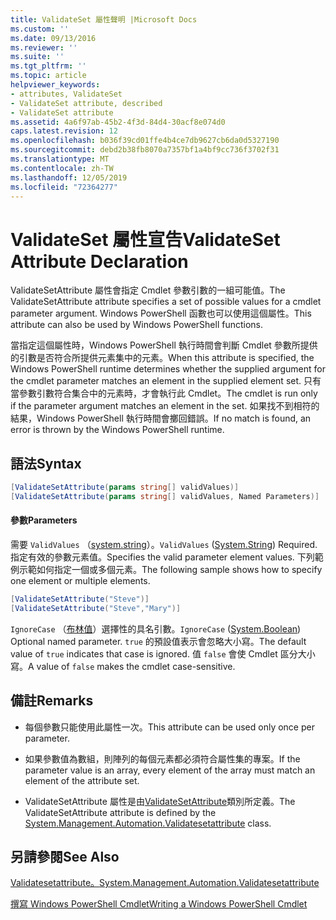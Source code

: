 ```yaml
---
title: ValidateSet 屬性聲明 |Microsoft Docs
ms.custom: ''
ms.date: 09/13/2016
ms.reviewer: ''
ms.suite: ''
ms.tgt_pltfrm: ''
ms.topic: article
helpviewer_keywords:
- attributes, ValidateSet
- ValidateSet attribute, described
- ValidateSet attribute
ms.assetid: 4a6f97ab-45b2-4f3d-84d4-30acf8e074d0
caps.latest.revision: 12
ms.openlocfilehash: b036f39cd01ffe4b4ce7db9627cb6da0d5327190
ms.sourcegitcommit: debd2b38fb8070a7357bf1a4bf9cc736f3702f31
ms.translationtype: MT
ms.contentlocale: zh-TW
ms.lasthandoff: 12/05/2019
ms.locfileid: "72364277"
---
```

# <a name="validateset-attribute-declaration"></a><span data-ttu-id="05d99-102">ValidateSet 屬性宣告</span><span class="sxs-lookup"><span data-stu-id="05d99-102">ValidateSet Attribute Declaration</span></span>

<span data-ttu-id="05d99-103">ValidateSetAttribute 屬性會指定 Cmdlet 參數引數的一組可能值。</span><span class="sxs-lookup"><span data-stu-id="05d99-103">The ValidateSetAttribute attribute specifies a set of possible values for a cmdlet parameter argument.</span></span> <span data-ttu-id="05d99-104">Windows PowerShell 函數也可以使用這個屬性。</span><span class="sxs-lookup"><span data-stu-id="05d99-104">This attribute can also be used by Windows PowerShell functions.</span></span>

<span data-ttu-id="05d99-105">當指定這個屬性時，Windows PowerShell 執行時間會判斷 Cmdlet 參數所提供的引數是否符合所提供元素集中的元素。</span><span class="sxs-lookup"><span data-stu-id="05d99-105">When this attribute is specified, the Windows PowerShell runtime determines whether the supplied argument for the cmdlet parameter matches an element in the supplied element set.</span></span> <span data-ttu-id="05d99-106">只有當參數引數符合集合中的元素時，才會執行此 Cmdlet。</span><span class="sxs-lookup"><span data-stu-id="05d99-106">The cmdlet is run only if the parameter argument matches an element in the set.</span></span> <span data-ttu-id="05d99-107">如果找不到相符的結果，Windows PowerShell 執行時間會擲回錯誤。</span><span class="sxs-lookup"><span data-stu-id="05d99-107">If no match is found, an error is thrown by the Windows PowerShell runtime.</span></span>

## <a name="syntax"></a><span data-ttu-id="05d99-108">語法</span><span class="sxs-lookup"><span data-stu-id="05d99-108">Syntax</span></span>

```csharp
[ValidateSetAttribute(params string[] validValues)]
[ValidateSetAttribute(params string[] validValues, Named Parameters)]
```

#### <a name="parameters"></a><span data-ttu-id="05d99-109">參數</span><span class="sxs-lookup"><span data-stu-id="05d99-109">Parameters</span></span>

<span data-ttu-id="05d99-110">需要 `ValidValues` （[system.string](/dotnet/api/System.String)）。</span><span class="sxs-lookup"><span data-stu-id="05d99-110">`ValidValues` ([System.String](/dotnet/api/System.String)) Required.</span></span> <span data-ttu-id="05d99-111">指定有效的參數元素值。</span><span class="sxs-lookup"><span data-stu-id="05d99-111">Specifies the valid parameter element values.</span></span> <span data-ttu-id="05d99-112">下列範例示範如何指定一個或多個元素。</span><span class="sxs-lookup"><span data-stu-id="05d99-112">The following sample shows how to specify one element or multiple elements.</span></span>

```csharp
[ValidateSetAttribute("Steve")]
[ValidateSetAttribute("Steve","Mary")]
```

<span data-ttu-id="05d99-113">`IgnoreCase` （[布林值](/dotnet/api/System.Boolean)）選擇性的具名引數。</span><span class="sxs-lookup"><span data-stu-id="05d99-113">`IgnoreCase` ([System.Boolean](/dotnet/api/System.Boolean)) Optional named parameter.</span></span> <span data-ttu-id="05d99-114">`true` 的預設值表示會忽略大小寫。</span><span class="sxs-lookup"><span data-stu-id="05d99-114">The default value of `true` indicates that case is ignored.</span></span> <span data-ttu-id="05d99-115">值 `false` 會使 Cmdlet 區分大小寫。</span><span class="sxs-lookup"><span data-stu-id="05d99-115">A value of `false` makes the cmdlet case-sensitive.</span></span>

## <a name="remarks"></a><span data-ttu-id="05d99-116">備註</span><span class="sxs-lookup"><span data-stu-id="05d99-116">Remarks</span></span>

- <span data-ttu-id="05d99-117">每個參數只能使用此屬性一次。</span><span class="sxs-lookup"><span data-stu-id="05d99-117">This attribute can be used only once per parameter.</span></span>

- <span data-ttu-id="05d99-118">如果參數值為數組，則陣列的每個元素都必須符合屬性集的專案。</span><span class="sxs-lookup"><span data-stu-id="05d99-118">If the parameter value is an array, every element of the array must match an element of the attribute set.</span></span>

- <span data-ttu-id="05d99-119">ValidateSetAttribute 屬性是由[ValidateSetAttribute](/dotnet/api/System.Management.Automation.ValidateSetAttribute)類別所定義。</span><span class="sxs-lookup"><span data-stu-id="05d99-119">The ValidateSetAttribute attribute is defined by the [System.Management.Automation.Validatesetattribute](/dotnet/api/System.Management.Automation.ValidateSetAttribute) class.</span></span>

## <a name="see-also"></a><span data-ttu-id="05d99-120">另請參閱</span><span class="sxs-lookup"><span data-stu-id="05d99-120">See Also</span></span>

[<span data-ttu-id="05d99-121">Validatesetattribute。</span><span class="sxs-lookup"><span data-stu-id="05d99-121">System.Management.Automation.Validatesetattribute</span></span>](/dotnet/api/System.Management.Automation.ValidateSetAttribute)

[<span data-ttu-id="05d99-122">撰寫 Windows PowerShell Cmdlet</span><span class="sxs-lookup"><span data-stu-id="05d99-122">Writing a Windows PowerShell Cmdlet</span></span>](./writing-a-windows-powershell-cmdlet.md)
